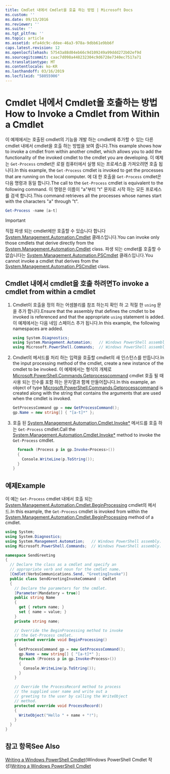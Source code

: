 ```yaml
---
title: Cmdlet 내에서 Cmdlet을 호출 하는 방법 | Microsoft Docs
ms.custom: ''
ms.date: 09/13/2016
ms.reviewer: ''
ms.suite: ''
ms.tgt_pltfrm: ''
ms.topic: article
ms.assetid: efa4dc9c-ddee-46a3-978a-9dbb61e9bb6f
caps.latest.revision: 12
ms.openlocfilehash: 57543a88d04eb66c9d109249a99ddd272b02ef9d
ms.sourcegitcommit: caac7d098a448232304c9d6728e7340ec7517a71
ms.translationtype: MT
ms.contentlocale: ko-KR
ms.lasthandoff: 03/16/2019
ms.locfileid: "58055906"
---
```

# <a name="how-to-invoke-a-cmdlet-from-within-a-cmdlet"></a><span data-ttu-id="dd64e-102">Cmdlet 내에서 Cmdlet을 호출하는 방법</span><span class="sxs-lookup"><span data-stu-id="dd64e-102">How to Invoke a Cmdlet from Within a Cmdlet</span></span>

<span data-ttu-id="dd64e-103">이 예제에서는 호출된 cmdlet의 기능을 개발 하는 cmdlet에 추가할 수 있는 다른 cmdlet 내에서 cmdlet을 호출 하는 방법을 보여 줍니다.</span><span class="sxs-lookup"><span data-stu-id="dd64e-103">This example shows how to invoke a cmdlet from within another cmdlet, which allows you to add the functionality of the invoked cmdlet to the cmdlet you are developing.</span></span> <span data-ttu-id="dd64e-104">이 예제는 `Get-Process` cmdlet은 로컬 컴퓨터에서 실행 되는 프로세스를 가져오려면 호출 됩니다.</span><span class="sxs-lookup"><span data-stu-id="dd64e-104">In this example, the `Get-Process` cmdlet is invoked to get the processes that are running on the local computer.</span></span> <span data-ttu-id="dd64e-105">에 대 한 호출을 `Get-Process` cmdlet은 다음 명령과 동일 합니다.</span><span class="sxs-lookup"><span data-stu-id="dd64e-105">The call to the `Get-Process` cmdlet is equivalent to the following command.</span></span> <span data-ttu-id="dd64e-106">이 명령은 이름이 "a"부터 "t" 문자로 시작 하는 모든 프로세스를 검색 합니다.</span><span class="sxs-lookup"><span data-stu-id="dd64e-106">This command retrieves all the processes whose names start with the characters "a" through "t".</span></span>

```powershell
Get-Process -name [a-t]
```

> [!IMPORTANT]
> <span data-ttu-id="dd64e-107">직접 파생 되는 cmdlet에만 호출할 수 있습니다 합니다 [System.Management.Automation.Cmdlet](/dotnet/api/System.Management.Automation.Cmdlet) 클래스입니다.</span><span class="sxs-lookup"><span data-stu-id="dd64e-107">You can invoke only those cmdlets that derive directly from the [System.Management.Automation.Cmdlet](/dotnet/api/System.Management.Automation.Cmdlet) class.</span></span> <span data-ttu-id="dd64e-108">파생 되는 cmdlet를 호출할 수 없습니다는 [System.Management.Automation.PSCmdlet](/dotnet/api/System.Management.Automation.PSCmdlet) 클래스입니다.</span><span class="sxs-lookup"><span data-stu-id="dd64e-108">You cannot invoke a cmdlet that derives from the [System.Management.Automation.PSCmdlet](/dotnet/api/System.Management.Automation.PSCmdlet) class.</span></span>

## <a name="to-invoke-a-cmdlet-from-within-a-cmdlet"></a><span data-ttu-id="dd64e-109">Cmdlet 내에서 cmdlet을 호출 하려면</span><span class="sxs-lookup"><span data-stu-id="dd64e-109">To invoke a cmdlet from within a cmdlet</span></span>

1. <span data-ttu-id="dd64e-110">Cmdlet이 호출을 정의 하는 어셈블리를 참조 하는지 확인 하 고 적절 한 `using` 문을 추가 합니다.</span><span class="sxs-lookup"><span data-stu-id="dd64e-110">Ensure that the assembly that defines the cmdlet to be invoked is referenced and that the appropriate `using` statement is added.</span></span> <span data-ttu-id="dd64e-111">이 예제에서는 다음 네임 스페이스 추가 됩니다.</span><span class="sxs-lookup"><span data-stu-id="dd64e-111">In this example, the following namespaces are added.</span></span>

    ```csharp
    using System.Diagnostics;
    using System.Management.Automation;   // Windows PowerShell assembly.
    using Microsoft.PowerShell.Commands;  // Windows PowerShell assembly.
    ```

2. <span data-ttu-id="dd64e-112">Cmdlet의 메서드를 처리 하는 입력을 호출할 cmdlet의 새 인스턴스를 만듭니다.</span><span class="sxs-lookup"><span data-stu-id="dd64e-112">In the input processing method of the cmdlet, create a new instance of the cmdlet to be invoked.</span></span> <span data-ttu-id="dd64e-113">이 예제에서는 형식의 개체로 [Microsoft.PowerShell.Commands.Getprocesscommand](/dotnet/api/Microsoft.PowerShell.Commands.GetProcessCommand) cmdlet 호출 될 때 사용 되는 인수를 포함 하는 문자열과 함께 만들어집니다.</span><span class="sxs-lookup"><span data-stu-id="dd64e-113">In this example, an object of type [Microsoft.PowerShell.Commands.Getprocesscommand](/dotnet/api/Microsoft.PowerShell.Commands.GetProcessCommand) is created along with the string that contains the arguments that are used when the cmdlet is invoked.</span></span>

    ```csharp
    GetProcessCommand gp = new GetProcessCommand();
    gp.Name = new string[] { "[a-t]*" };
    ```

3. <span data-ttu-id="dd64e-114">호출 된 [System.Management.Automation.Cmdlet.Invoke\*](/dotnet/api/System.Management.Automation.Cmdlet.Invoke) 메서드를 호출 하는 `Get-Process` cmdlet.</span><span class="sxs-lookup"><span data-stu-id="dd64e-114">Call the [System.Management.Automation.Cmdlet.Invoke\*](/dotnet/api/System.Management.Automation.Cmdlet.Invoke) method to invoke the `Get-Process` cmdlet.</span></span>

    ```csharp
      foreach (Process p in gp.Invoke<Process>())
      {
        Console.WriteLine(p.ToString());
      }
    }
    ```

## <a name="example"></a><span data-ttu-id="dd64e-115">예제</span><span class="sxs-lookup"><span data-stu-id="dd64e-115">Example</span></span>

<span data-ttu-id="dd64e-116">이 예는 `Get-Process` cmdlet 내에서 호출 되는 [System.Management.Automation.Cmdlet.BeginProcessing](/dotnet/api/System.Management.Automation.Cmdlet.BeginProcessing) cmdlet의 메서드.</span><span class="sxs-lookup"><span data-stu-id="dd64e-116">In this example, the `Get-Process` cmdlet is invoked from within the [System.Management.Automation.Cmdlet.BeginProcessing](/dotnet/api/System.Management.Automation.Cmdlet.BeginProcessing) method of a cmdlet.</span></span>

```csharp
using System;
using System.Diagnostics;
using System.Management.Automation;   // Windows PowerShell assembly.
using Microsoft.PowerShell.Commands;  // Windows PowerShell assembly.

namespace SendGreeting
{
  // Declare the class as a cmdlet and specify an
  // appropriate verb and noun for the cmdlet name.
  [Cmdlet(VerbsCommunications.Send, "GreetingInvoke")]
  public class SendGreetingInvokeCommand : Cmdlet
  {
    // Declare the parameters for the cmdlet.
    [Parameter(Mandatory = true)]
    public string Name
    {
      get { return name; }
      set { name = value; }
    }
    private string name;

    // Override the BeginProcessing method to invoke
    // the Get-Process cmdlet.
    protected override void BeginProcessing()
    {
      GetProcessCommand gp = new GetProcessCommand();
      gp.Name = new string[] { "[a-t]*" };
      foreach (Process p in gp.Invoke<Process>())
      {
        Console.WriteLine(p.ToString());
      }
    }

    // Override the ProcessRecord method to process
    // the supplied user name and write out a
    // greeting to the user by calling the WriteObject
    // method.
    protected override void ProcessRecord()
    {
      WriteObject("Hello " + name + "!");
    }
  }
}
```

## <a name="see-also"></a><span data-ttu-id="dd64e-117">참고 항목</span><span class="sxs-lookup"><span data-stu-id="dd64e-117">See Also</span></span>

<span data-ttu-id="dd64e-118">[Writing a Windows PowerShell Cmdlet](./writing-a-windows-powershell-cmdlet.md)(Windows PowerShell Cmdlet 작성)</span><span class="sxs-lookup"><span data-stu-id="dd64e-118">[Writing a Windows PowerShell Cmdlet](./writing-a-windows-powershell-cmdlet.md)</span></span>
